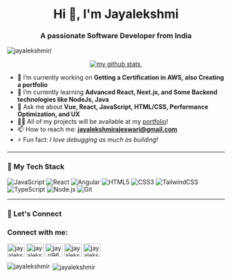 <!-- Header -->
<h1 align="center">Hi 👋, I'm Jayalekshmi</h1>
<h3 align="center">A passionate Software Developer from India</h3>

<p align="left"> <img src=https://komarev.com/ghpvc/?username=jayalekshmir alt=jayalekshmir/> </p>
<a align="center" href="https://github.com/CLiz17?tab=repositories">
    <p align="center">
    <img src="https://github-profile-summary-cards.vercel.app/api/cards/profile-details?username=jayalekshmir&theme=github_dark" alt="my github stats"/>&nbsp;
    </p>
</a>

<!-- Short Bio -->
- 🔭 I’m currently working on **Getting a Certification in AWS, also Creating a portfolio**  
- 🌱 I’m currently learning **Advanced React, Next.js, and Some Backend technologies like NodeJs, Java**  
- 💬 Ask me about **Vue, React, JavaScript, HTML/CSS, Performance Optimization, and UX**  
- 👩‍💻 All of my projects will be available at my [portfolio](https://jayalekshmi-github-io.vercel.app/)!  
- 📫 How to reach me: **jayalekshmirajeswari@gmail.com**  
- ⚡ Fun fact: *I love debugging as much as building!*

---

<!-- Tech Stack -->
### 🚀 My Tech Stack
![JavaScript](https://img.shields.io/badge/-JavaScript-F7DF1E?style=flat&logo=javascript&logoColor=black)
![React](https://img.shields.io/badge/-React-61DAFB?style=flat&logo=react&logoColor=black)
![Angular](https://img.shields.io/badge/-Angular-DD0031?style=flat&logo=angular&logoColor=white)
![HTML5](https://img.shields.io/badge/-HTML5-E34F26?style=flat&logo=html5&logoColor=white)
![CSS3](https://img.shields.io/badge/-CSS3-1572B6?style=flat&logo=css3)
![TailwindCSS](https://img.shields.io/badge/-TailwindCSS-38B2AC?style=flat&logo=tailwind-css)
![TypeScript](https://img.shields.io/badge/-TypeScript-3178C6?style=flat&logo=typescript&logoColor=white)
![Node.js](https://img.shields.io/badge/-Node.js-339933?style=flat&logo=nodedotjs&logoColor=white)
![Git](https://img.shields.io/badge/-Git-F05032?style=flat&logo=git&logoColor=white)

---

<!-- Connect -->
### 🤝 Let's Connect
<h3 align="left">Connect with me:</h3>
<p align="left">
<a href="https://twitter.com/jayalekshmi1096/" target="blank"><img align="center" src="https://cdn.jsdelivr.net/npm/simple-icons@3.0.1/icons/twitter.svg" alt="jayalekshmi1096" height="30" width="40" /></a>
<a href="https://linkedin.com/in/jayalekshmir/" target="blank"><img align="center" src="https://cdn.jsdelivr.net/npm/simple-icons@3.0.1/icons/linkedin.svg" alt="jayalekshmir" height="30" width="40" /></a>
<a href="https://instagram.com/jay.rj96" target="blank"><img align="center" src="https://cdn.jsdelivr.net/npm/simple-icons@3.0.1/icons/instagram.svg" alt="jay.rj96" height="30" width="40" /></a>
<a href="https://dev.to/jayalekshmi_r" target="blank"><img align="center" src="https://cdn.jsdelivr.net/npm/simple-icons@3.0.1/icons/dev-dot-to.svg" alt="jayalekshmi_r" height="30" width="40" /></a>
<a href="https://topmate.io/jayalekshmi_r/" target="blank"><img align="center" src="https://topmate.io/_next/static/media/topmate-logo.0e4f85d9.svg" alt="jayalekshmi_r" height="30" width="40" /></a>
  
</p>

<p><img align="left" src="https://github-readme-stats.vercel.app/api/top-langs?username=jayalekshmir&show_icons=true&locale=en&layout=compact" alt="jayalekshmir" /></p>

<p>&nbsp;<img align="center" src="https://github-readme-stats.vercel.app/api?username=jayalekshmir&show_icons=true&locale=en" alt="jayalekshmir" /></p>
